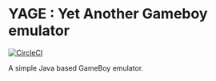 # YAGE : Yet Another Gameboy emulator

[![CircleCI](https://circleci.com/gh/Faylixe/yage.svg?style=shield)](https://circleci.com/gh/Faylixe/yage)

A simple Java based GameBoy emulator.
